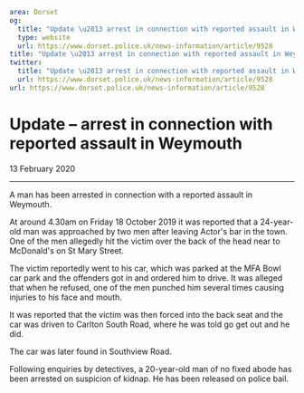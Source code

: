 ```yaml
area: Dorset
og:
  title: "Update \u2013 arrest in connection with reported assault in Weymouth"
  type: website
  url: https://www.dorset.police.uk/news-information/article/9528
title: "Update \u2013 arrest in connection with reported assault in Weymouth |"
twitter:
  title: "Update \u2013 arrest in connection with reported assault in Weymouth"
  url: https://www.dorset.police.uk/news-information/article/9528
url: https://www.dorset.police.uk/news-information/article/9528
```

# Update – arrest in connection with reported assault in Weymouth

13 February 2020

* * *

A man has been arrested in connection with a reported assault in Weymouth.

At around 4.30am on Friday 18 October 2019 it was reported that a 24-year-old man was approached by two men after leaving Actor's bar in the town. One of the men allegedly hit the victim over the back of the head near to McDonald's on St Mary Street.

The victim reportedly went to his car, which was parked at the MFA Bowl car park and the offenders got in and ordered him to drive. It was alleged that when he refused, one of the men punched him several times causing injuries to his face and mouth.

It was reported that the victim was then forced into the back seat and the car was driven to Carlton South Road, where he was told go get out and he did.

The car was later found in Southview Road.

Following enquiries by detectives, a 20-year-old man of no fixed abode has been arrested on suspicion of kidnap. He has been released on police bail.
